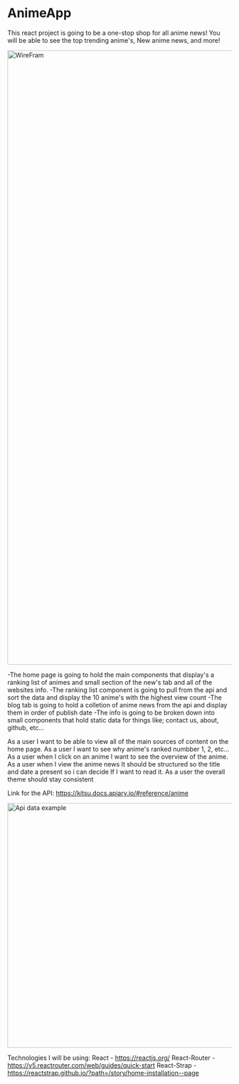 # AnimeApp

This react project is going to be a one-stop shop for all anime news! You will be able to see the top trending anime's, New anime news, and more!

<img width="1381" alt="WireFram" src="https://user-images.githubusercontent.com/78934157/150219604-cb4637ee-0066-4ef1-89ef-35de8408de13.png">

-The home page is going to hold the main components that display's a ranking list of animes and small section of the new's tab and all of the websites info.
    -The ranking list component is going to pull from the api and sort the data and display the 10 anime's with the highest view count
    -The blog tab is going to hold a colletion of anime news from the api and display them in order of publish date
    -The info is going to be broken down into small components that hold static data for things like; contact us, about, github, etc...
    
 As a user I want to be able to view all of the main sources of content on the home page.
 As a user I want to see why anime's ranked numbber 1, 2, etc...
 As a user when I click on an anime I want to see the overview of the anime.
 As a user when I view the anime news It should be structured so the title and date a present so i can decide If I want to read it.
 As a user the overall theme should stay consistent

Link for the API: https://kitsu.docs.apiary.io/#reference/anime

<img width="550" alt="Api data example" src="https://user-images.githubusercontent.com/78934157/150220546-cc9d3ed5-12ba-4720-862c-20a36d85f573.png">

Technologies I will be using:
    React - https://reactjs.org/ 
    React-Router - https://v5.reactrouter.com/web/guides/quick-start 
    React-Strap - https://reactstrap.github.io/?path=/story/home-installation--page 